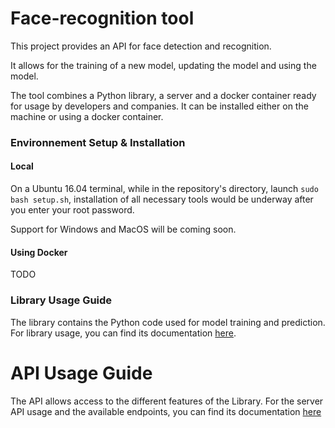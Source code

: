 # Face-recognition tool
This project provides an API for face detection and recognition.

It allows for the training of a new model, updating the model and using the model.

The tool combines a Python library, a server and a docker container ready for usage by developers and companies. It can be installed either on the machine or using a docker container.

### Environnement Setup & Installation

#### Local
On a Ubuntu 16.04 terminal, while in the repository's directory, launch `sudo bash setup.sh`, installation of all necessary tools would be underway after you enter your root password.

Support for Windows and MacOS will be coming soon.

#### Using Docker
TODO

### Library Usage Guide

The library contains the Python code used for model training and prediction.
For library usage, you can find its documentation [here](https://github.com/Zenika/zihub/blob/master/lib/README.md).

# API Usage Guide

The API allows access to the different features of the Library.
For the server API usage and the available endpoints, you can find its documentation [here](https://github.com/Zenika/zihub/blob/master/api/README.md)
